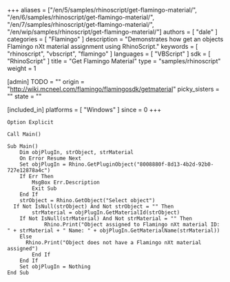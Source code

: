 +++
aliases = ["/en/5/samples/rhinoscript/get-flamingo-material/", "/en/6/samples/rhinoscript/get-flamingo-material/", "/en/7/samples/rhinoscript/get-flamingo-material/", "/en/wip/samples/rhinoscript/get-flamingo-material/"]
authors = [ "dale" ]
categories = [ "Flamingo" ]
description = "Demonstrates how get an objects Flamingo nXt material assignment using RhinoScript."
keywords = [ "rhinoscript", "vbscript", "flamingo" ]
languages = [ "VBScript" ]
sdk = [ "RhinoScript" ]
title = "Get Flamingo Material"
type = "samples/rhinoscript"
weight = 1

[admin]
TODO = ""
origin = "http://wiki.mcneel.com/flamingo/flamingosdk/getmaterial"
picky_sisters = ""
state = ""

[included_in]
platforms = [ "Windows" ]
since = 0
+++

```vbnet
Option Explicit

Call Main()

Sub Main()
	Dim objPlugIn, strObject, strMaterial
	On Error Resume Next
	Set objPlugIn = Rhino.GetPluginObject("8008880f-8d13-4b2d-92b0-727e12878a4c")
	If Err Then
		MsgBox Err.Description
		Exit Sub
	End If
	strObject = Rhino.GetObject("Select object")
  If Not IsNull(strObject) And Not strObject = "" Then
		strMaterial = objPlugIn.GetMaterialId(strObject)
    If Not IsNull(strMaterial) And Not strMaterial = "" Then
			Rhino.Print("Object assigned to Flamingo nXt material ID: " + strMaterial + " Name: " + objPlugIn.GetMaterialName(strMaterial))
    Else
      Rhino.Print("Object does not have a Flamingo nXt material assigned")
		End If
	End If
	Set objPlugIn = Nothing
End Sub
```
